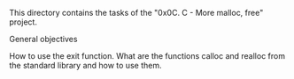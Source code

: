 This directory contains the tasks of the "0x0C. C - More malloc, free" project.

General objectives

How to use the exit function.
What are the functions calloc and realloc from the standard library and how to use them.
